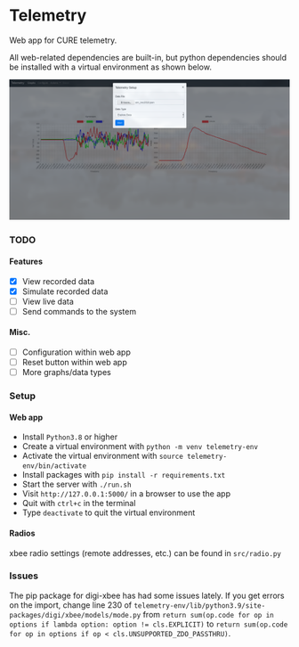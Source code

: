 # Telemetry
Web app for CURE telemetry. 

All web-related dependencies are built-in, but python dependencies should be
installed with a virtual environment as shown below. 

![Explore Data Demo](static/media/explore_demo.png)

### TODO
#### Features
* [x] View recorded data
* [x] Simulate recorded data
* [ ] View live data
* [ ] Send commands to the system
#### Misc.
* [ ] Configuration within web app
* [ ] Reset button within web app
* [ ] More graphs/data types

### Setup
#### Web app
* Install `Python3.8` or higher
* Create a virtual environment with `python -m venv telemetry-env`
* Activate the virtual environment with `source telemetry-env/bin/activate`
* Install packages with `pip install -r requirements.txt`
* Start the server with `./run.sh`
* Visit `http://127.0.0.1:5000/` in a browser to use the app
* Quit with `ctrl+c` in the terminal
* Type `deactivate` to quit the virtual environment
#### Radios
xbee radio settings (remote addresses, etc.) can be found in `src/radio.py`

### Issues
The pip package for digi-xbee has had some issues lately.
If you get errors on the import, change line 230 of 
`telemetry-env/lib/python3.9/site-packages/digi/xbee/models/mode.py`
from 
`return sum(op.code for op in options if lambda option: option != cls.EXPLICIT)`
to
`return sum(op.code for op in options if op < cls.UNSUPPORTED_ZDO_PASSTHRU)`.
